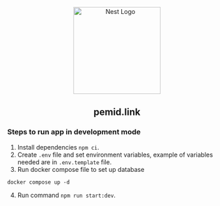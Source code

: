 <p align="center">
  <a href="http://nestjs.com/" target="blank"><img src="https://nestjs.com/img/logo-small.svg" width="200" alt="Nest Logo" /></a>
</p>

<div align='center'>

## pemid.link

</div>

### Steps to run app in development mode
1. Install dependencies `npm ci`.
2. Create `.env` file and set environment variables, example of variables needed are in `.env.template` file.
3. Run docker compose file to set up database
```
docker compose up -d
```
4. Run command `npm run start:dev`.